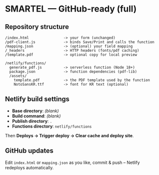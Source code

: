 # SMARTEL — GitHub-ready (full)

## Repository structure
```
/index.html                -> your form (unchanged)
/pdf-client.js             -> binds Save/Print and calls the function
/mapping.json              -> (optional) your field mapping
/_headers                  -> HTTP headers (fonts/pdf caching)
/template.pdf              -> optional copy for local preview

/netlify/functions/
  generate_pdf.js          -> serverless function (Node 18+)
  package.json             -> function dependencies (pdf-lib)
  /assets/
    template.pdf           -> the PDF template used by the function
    NotoSansKR.ttf         -> font for KR text (optional)
```

## Netlify build settings
- **Base directory**: *(blank)*
- **Build command**: *(blank)*
- **Publish directory**: `.`
- **Functions directory**: `netlify/functions`

Then **Deploys → Trigger deploy → Clear cache and deploy site**.

## GitHub updates
Edit `index.html` or `mapping.json` as you like, commit & push – Netlify redeploys automatically.
